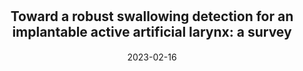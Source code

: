 ---
title: "<span style='font-size: 21px'>Toward a robust swallowing detection for an implantable active artificial larynx: a survey"
collection: publications
permalink: /publication/2023-swallowing-detection-survey
date: 2023-02-16
venue: 'Medical & Biological Engineering & Computing'
paperurl: "/files/pdf/research/swallowing-detection-survey.pdf"
link: 'https://doi.org/10.1007/s11517-023-02772-8'
citation: "A. Mialland, I. Atallah, and A. Bonvilain - &quot;Toward a robust swallowing detection for an implantable active artificial larynx: a survey.&quot; - <i>Medical & Biological Engineering & Computing</i> doi:10.1007/s11517-023-02772-8"
---